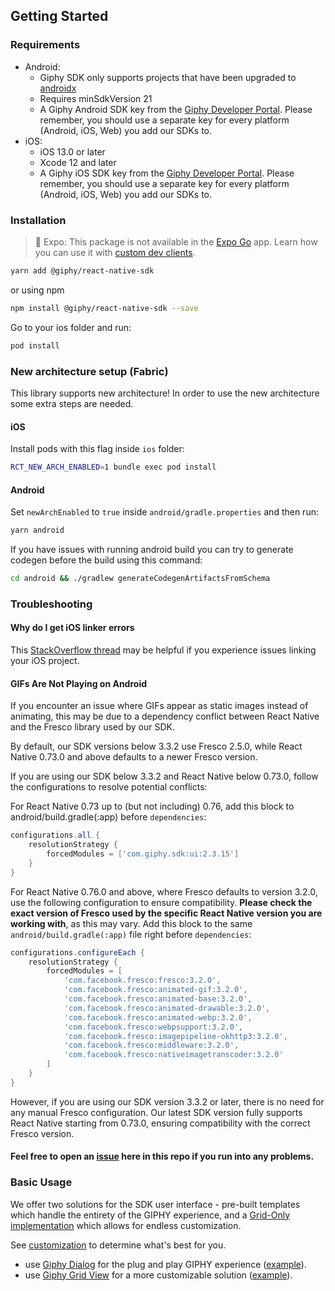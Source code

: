 ## Getting Started

### Requirements

- Android:
  - Giphy SDK only supports projects that have been upgraded
    to [androidx](https://developer.android.com/jetpack/androidx/)
  - Requires minSdkVersion 21
  - A Giphy Android SDK key from the [Giphy Developer Portal](https://developers.giphy.com/dashboard/?create=true).
    Please remember, you should use a separate key for every platform (Android, iOS, Web) you add our SDKs to.
- iOS:
  - iOS 13.0 or later
  - Xcode 12 and later
  - A Giphy iOS SDK key from the [Giphy Developer Portal](https://developers.giphy.com/dashboard/?create=true).
    Please remember, you should use a separate key for every platform (Android, iOS, Web) you add our SDKs to.

### Installation

> 🚨 Expo: This package is not available in the [Expo Go](https://expo.io/client) app. Learn how you can use it
> with [custom dev clients](./expo-integration.md).

```bash
yarn add @giphy/react-native-sdk
```

or using npm

```bash
npm install @giphy/react-native-sdk --save
```

Go to your ios folder and run:

```bash
pod install
```

### New architecture setup (Fabric)

This library supports new architecture!
In order to use the new architecture some extra steps are needed.

#### iOS

Install pods with this flag inside `ios` folder:

```sh
RCT_NEW_ARCH_ENABLED=1 bundle exec pod install
```

#### Android

Set `newArchEnabled` to `true` inside `android/gradle.properties` and then run:

```sh
yarn android
```

If you have issues with running android build you can try to generate codegen before the build using this command:

```sh
cd android && ./gradlew generateCodegenArtifactsFromSchema
```

### Troubleshooting

#### Why do I get iOS linker errors
This [StackOverflow thread](https://stackoverflow.com/questions/52536380/why-linker-link-static-libraries-with-errors-ios)
may be helpful if you experience issues linking your iOS project.

#### GIFs Are Not Playing on Android
If you encounter an issue where GIFs appear as static images instead of animating, this may be due to a dependency conflict between 
React Native and the Fresco library used by our SDK.

By default, our SDK versions below 3.3.2 use Fresco 2.5.0, while React Native 0.73.0 and above defaults to a newer Fresco version.

If you are using our SDK below 3.3.2 and React Native below 0.73.0, follow the configurations to resolve potential conflicts:

For React Native 0.73 up to (but not including) 0.76, add this block to android/build.gradle(:app) before `dependencies`: 
```gradle
configurations.all {
    resolutionStrategy {
        forcedModules = ['com.giphy.sdk:ui:2.3.15']
    }
}
```

For React Native 0.76.0 and above, where Fresco defaults to version 3.2.0, use the following configuration to ensure compatibility. 
**Please check the exact version of Fresco used by the specific React Native version you are working with**, as this may vary. 
Add this block to the same `android/build.gradle(:app)` file right before `dependencies`:

```gradle
configurations.configureEach {
    resolutionStrategy {
        forcedModules = [
            'com.facebook.fresco:fresco:3.2.0',
            'com.facebook.fresco:animated-gif:3.2.0',
            'com.facebook.fresco:animated-base:3.2.0',
            'com.facebook.fresco:animated-drawable:3.2.0',
            'com.facebook.fresco:animated-webp:3.2.0',
            'com.facebook.fresco:webpsupport:3.2.0',
            'com.facebook.fresco:imagepipeline-okhttp3:3.2.0',
            'com.facebook.fresco:middleware:3.2.0',
            'com.facebook.fresco:nativeimagetranscoder:3.2.0'
        ]
    }
}
```

However, if you are using our SDK version 3.3.2 or later, there is no need for any manual Fresco configuration. Our latest SDK version fully supports React Native starting from 0.73.0, ensuring compatibility with the correct Fresco version.

#### Feel free to open an [issue](https://github.com/Giphy/giphy-react-native-sdk/issues) here in this repo if you run into any problems.

### Basic Usage

We offer two solutions for the SDK user interface - pre-built templates which handle the entirety of the GIPHY
experience, and a [Grid-Only implementation](https://developers.giphy.com/docs/sdk#grid) which allows for endless
customization.

See [customization](https://developers.giphy.com/docs/sdk#grid) to determine what's best for you.

- use [Giphy Dialog](api.md#giphydialog) for the plug and play GIPHY experience ([example](api.md#example-2)).
- use [Giphy Grid View](api.md#giphygridview) for a more customizable solution ([example](api.md#example-3)).
